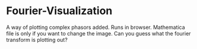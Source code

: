 # Fourier-Visualization
A way of plotting complex phasors added. Runs in browser. Mathematica file is only if you want to change the image.
Can you guess what the fourier transform is plotting out?
